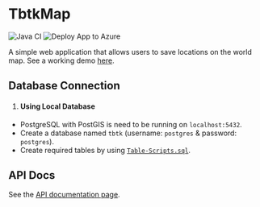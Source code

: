 # TbtkMap
![Java CI](https://github.com/eneskacan/TbtkMap/actions/workflows/java.yml/badge.svg)
![Deploy App to Azure](https://github.com/eneskacan/TbtkMap/actions/workflows/deploy.yml/badge.svg)

A simple web application that allows users to save locations on the world map. See a working demo [here](https://tbtkmap.azurewebsites.net/).

## Database Connection

1. #### Using Local Database
- PostgreSQL with PostGIS is need to be running on `localhost:5432`.
- Create a database named `tbtk` (username: `postgres` & password: `postgres`).
- Create required tables by using [`Table-Scripts.sql`](Database/Table-Scripts.sql).


## API Docs

See the [API documentation page](https://tbtkmap.azurewebsites.net/swagger-ui/#/).